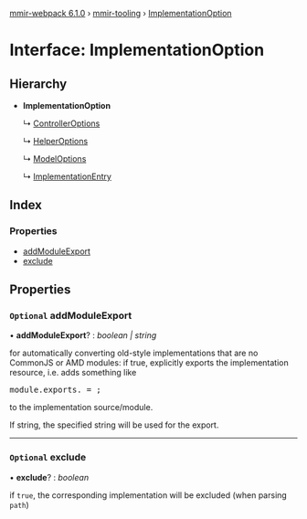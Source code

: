 [mmir-webpack 6.1.0](../README.md) › [mmir-tooling](../modules/mmir_tooling.md) › [ImplementationOption](mmir_tooling.implementationoption.md)

# Interface: ImplementationOption

## Hierarchy

* **ImplementationOption**

  ↳ [ControllerOptions](mmir_tooling.controlleroptions.md)

  ↳ [HelperOptions](mmir_tooling.helperoptions.md)

  ↳ [ModelOptions](mmir_tooling.modeloptions.md)

  ↳ [ImplementationEntry](mmir_tooling.implementationentry.md)

## Index

### Properties

* [addModuleExport](mmir_tooling.implementationoption.md#optional-addmoduleexport)
* [exclude](mmir_tooling.implementationoption.md#optional-exclude)

## Properties

### `Optional` addModuleExport

• **addModuleExport**? : *boolean | string*

for automatically converting old-style implementations that are no CommonJS or AMD modules:
if true, explicitly exports the implementation resource, i.e. adds something like
<pre>
module.exports.<resource name> = <resource constructor>;
</pre>
to the implementation source/module.

If string, the specified string will be used for the export.

___

### `Optional` exclude

• **exclude**? : *boolean*

if `true`, the corresponding implementation will be excluded (when parsing `path`)
